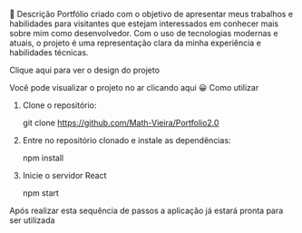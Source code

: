 📑 Descrição
Portfólio criado com o objetivo de apresentar meus trabalhos e habilidades para visitantes que estejam interessados em conhecer mais sobre mim como desenvolvedor. Com o uso de tecnologias modernas e atuais, o projeto é uma representação clara da minha experiência e habilidades técnicas.

Clique aqui para ver o design do projeto

Você pode visualizar o projeto no ar clicando aqui
😀 Como utilizar
1. Clone o repositório:
  
    git clone https://github.com/Math-Vieira/Portfolio2.0
  
2. Entre no repositório clonado e instale as dependências:
  
    npm install
  
3. Inicie o servidor React
  
    npm start
  
Após realizar esta sequência de passos a aplicação já estará pronta para ser utilizada
